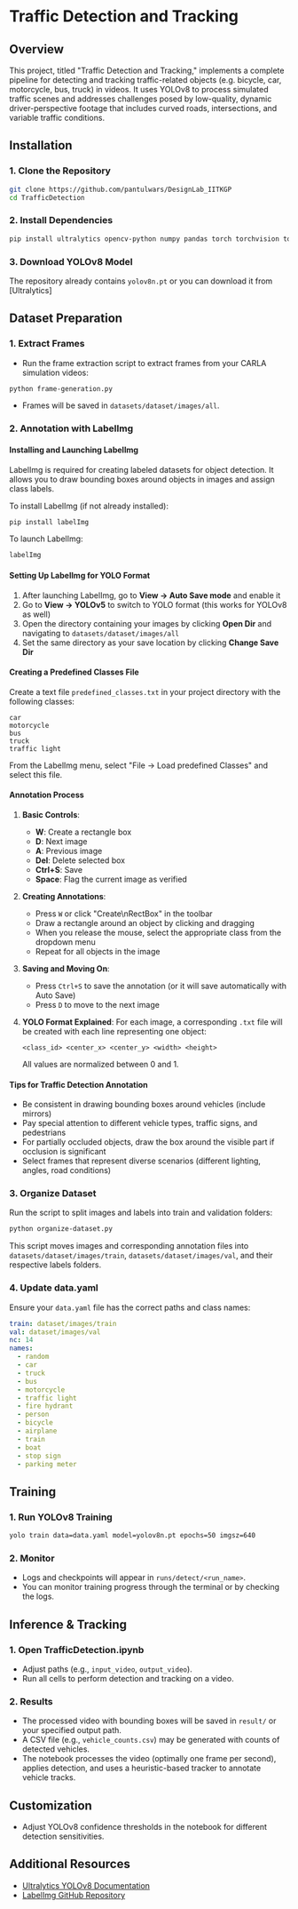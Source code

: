 # Traffic Detection and Tracking

## Overview

This project, titled "Traffic Detection and Tracking," implements a complete pipeline for detecting and tracking traffic-related objects (e.g. bicycle, car, motorcycle, bus, truck) in videos. It uses YOLOv8 to process simulated traffic scenes and addresses challenges posed by low-quality, dynamic driver-perspective footage that includes curved roads, intersections, and variable traffic conditions.

## Installation

### 1. Clone the Repository

```bash
git clone https://github.com/pantulwars/DesignLab_IITKGP
cd TrafficDetection
```

### 2. Install Dependencies

```bash
pip install ultralytics opencv-python numpy pandas torch torchvision torchaudio matplotlib labelImg
```

### 3. Download YOLOv8 Model

The repository already contains `yolov8n.pt` or you can download it from [Ultralytics]

## Dataset Preparation

### 1. Extract Frames

- Run the frame extraction script to extract frames from your CARLA simulation videos:

```bash
python frame-generation.py
```

- Frames will be saved in `datasets/dataset/images/all`.

### 2. Annotation with LabelImg

#### Installing and Launching LabelImg

LabelImg is required for creating labeled datasets for object detection. It allows you to draw bounding boxes around objects in images and assign class labels.

To install LabelImg (if not already installed):
```bash
pip install labelImg
```

To launch LabelImg:
```bash
labelImg
```

#### Setting Up LabelImg for YOLO Format

1. After launching LabelImg, go to **View → Auto Save mode** and enable it
2. Go to **View → YOLOv5** to switch to YOLO format (this works for YOLOv8 as well)
3. Open the directory containing your images by clicking **Open Dir** and navigating to `datasets/dataset/images/all`
4. Set the same directory as your save location by clicking **Change Save Dir**

#### Creating a Predefined Classes File

Create a text file `predefined_classes.txt` in your project directory with the following classes:

```
car
motorcycle
bus
truck
traffic light
```

From the LabelImg menu, select "File → Load predefined Classes" and select this file.

#### Annotation Process

1. **Basic Controls**:
   - **W**: Create a rectangle box
   - **D**: Next image
   - **A**: Previous image
   - **Del**: Delete selected box
   - **Ctrl+S**: Save
   - **Space**: Flag the current image as verified

2. **Creating Annotations**:
   - Press `W` or click "Create\nRectBox" in the toolbar
   - Draw a rectangle around an object by clicking and dragging
   - When you release the mouse, select the appropriate class from the dropdown menu
   - Repeat for all objects in the image

3. **Saving and Moving On**:
   - Press `Ctrl+S` to save the annotation (or it will save automatically with Auto Save)
   - Press `D` to move to the next image

4. **YOLO Format Explained**:
   For each image, a corresponding `.txt` file will be created with each line representing one object:
   ```
   <class_id> <center_x> <center_y> <width> <height>
   ```
   All values are normalized between 0 and 1.

#### Tips for Traffic Detection Annotation

- Be consistent in drawing bounding boxes around vehicles (include mirrors)
- Pay special attention to different vehicle types, traffic signs, and pedestrians
- For partially occluded objects, draw the box around the visible part if occlusion is significant
- Select frames that represent diverse scenarios (different lighting, angles, road conditions)

### 3. Organize Dataset

Run the script to split images and labels into train and validation folders:

```bash
python organize-dataset.py
```

This script moves images and corresponding annotation files into `datasets/dataset/images/train`, `datasets/dataset/images/val`, and their respective labels folders.

### 4. Update data.yaml

Ensure your `data.yaml` file has the correct paths and class names:

```yaml
train: dataset/images/train
val: dataset/images/val
nc: 14
names:
  - random
  - car
  - truck
  - bus
  - motorcycle
  - traffic light
  - fire hydrant
  - person
  - bicycle
  - airplane
  - train
  - boat
  - stop sign
  - parking meter
```

## Training

### 1. Run YOLOv8 Training

```bash
yolo train data=data.yaml model=yolov8n.pt epochs=50 imgsz=640
```

### 2. Monitor

- Logs and checkpoints will appear in `runs/detect/<run_name>`.
- You can monitor training progress through the terminal or by checking the logs.

## Inference & Tracking

### 1. Open TrafficDetection.ipynb

- Adjust paths (e.g., `input_video`, `output_video`).
- Run all cells to perform detection and tracking on a video.

### 2. Results

- The processed video with bounding boxes will be saved in `result/` or your specified output path.
- A CSV file (e.g., `vehicle_counts.csv`) may be generated with counts of detected vehicles.
- The notebook processes the video (optimally one frame per second), applies detection, and uses a heuristic-based tracker to annotate vehicle tracks.

## Customization

- Adjust YOLOv8 confidence thresholds in the notebook for different detection sensitivities.


## Additional Resources

- [Ultralytics YOLOv8 Documentation](https://docs.ultralytics.com/)
- [LabelImg GitHub Repository](https://github.com/tzutalin/labelImg)

